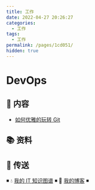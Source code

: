 ```yaml
---
title: 工作
date: 2022-04-27 20:26:27
categories:
  - 工作
tags:
  - 工作
permalink: /pages/1cd051/
hidden: true
---
```


# DevOps

## 📖 内容

- [如何优雅的玩转 Git](01.效能/99.工具/01.Markdown.md)

## 📚 资料

## 🚪 传送

◾ 💧 [我的 IT 知识图谱](https://dunwu.github.io/waterdrop/) ◾ 🎯 [我的博客](https://dunwu.github.io/blog/) ◾
